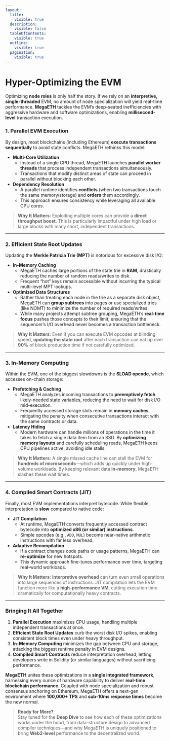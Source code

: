 ```yaml
---
layout:
  title:
    visible: true
  description:
    visible: false
  tableOfContents:
    visible: true
  outline:
    visible: true
  pagination:
    visible: true
---
```


# Hyper-Optimizing the EVM

Optimizing **node roles** is only half the story. If we rely on an **interpretive, single-threaded** EVM, no amount of node specialization will yield real-time performance. **MegaETH** tackles the EVM’s deep-seated inefficiencies with aggressive hardware and software optimizations, enabling **millisecond-level** transaction execution.

### 1. Parallel EVM Execution

By design, most blockchains (including Ethereum) **execute transactions sequentially** to avoid state conflicts. MegaETH rethinks this model:

* **Multi-Core Utilization**
  * Instead of a single CPU thread, MegaETH launches **parallel worker threads** that process independent transactions simultaneously.
  * Transactions that modify distinct areas of state can proceed in parallel without blocking each other.
* **Dependency Resolution**
  * A parallel runtime identifies **conflicts** (when two transactions touch the same memory/storage) and **orders** them accordingly.
  * This approach ensures consistency while leveraging all available CPU cores.

> **Why It Matters**: Exploiting multiple cores can provide a **direct throughput boost**. This is particularly impactful under high load or large blocks with many short, independent transactions.

***

### 2. Efficient State Root Updates

Updating the **Merkle Patricia Trie (MPT)** is notorious for excessive disk I/O:

* **In-Memory Caching**
  * MegaETH caches large portions of the state trie in **RAM**, drastically reducing the number of random reads/writes to disk.
  * Frequent “hot” keys remain accessible without incurring the typical multi-level MPT lookups.
* **Optimized Data Structures**
  * Rather than treating each node in the trie as a separate disk object, MegaETH can **group subtrees** into pages or use specialized tries (like NOMT) to minimize the number of required reads/writes.
  * While many projects attempt subtree grouping, MegaETH’s **real-time focus** pushes those concepts to their limit, ensuring that the sequencer’s I/O overhead never becomes a transaction bottleneck.

> **Why It Matters**: Even if you can execute EVM opcodes at blinding speed, **updating the state root** after each transaction can eat up over **90%** of block production time if not carefully optimized.

***

### 3. In-Memory Computing

Within the EVM, one of the biggest slowdowns is the **SLOAD opcode**, which accesses on-chain storage:

* **Prefetching & Caching**
  * MegaETH analyzes incoming transactions to **preemptively fetch** likely-needed state variables, reducing the need to wait for disk I/O mid-execution.
  * Frequently accessed storage slots remain in **memory caches**, mitigating the penalty when consecutive transactions interact with the same contracts or data.
* **Latency Hiding**
  * Modern hardware can handle millions of operations in the time it takes to fetch a single data item from an SSD. By **optimizing memory layouts** and carefully scheduling reads, MegaETH keeps CPU pipelines active, avoiding idle stalls.

> **Why It Matters**: A single missed cache line can stall the EVM for **hundreds of microseconds**—which adds up quickly under high-volume workloads. By keeping relevant data **in-memory**, MegaETH slashes these wait times.

***

### 4. Compiled Smart Contracts (JIT)

Finally, most EVM implementations interpret bytecode. While flexible, interpretation is **slow** compared to native code:

* **JIT Compilation**
  * At runtime, MegaETH converts frequently accessed contract bytecode into **optimized x86 (or similar) instructions**.
  * Simple opcodes (e.g., `ADD`, `MUL`) become near-native arithmetic instructions with far less overhead.
* **Adaptive Recompilation**
  * If a contract changes code paths or usage patterns, MegaETH can **re-optimize** for new hotspots.
  * This dynamic approach fine-tunes performance over time, targeting real-world workloads.

> **Why It Matters**: **Interpretive overhead** can turn even small operations into large sequences of instructions. JIT compilation lets the EVM function more like a **high-performance VM**, cutting execution time dramatically for computationally heavy contracts.

***

### Bringing It All Together

1. **Parallel Execution** maximizes CPU usage, handling multiple independent transactions at once.
2. **Efficient State Root Updates** curb the worst disk I/O spikes, enabling consistent block times even under heavy throughput.
3. **In-Memory Computing** minimizes the gap between CPU and storage, attacking the biggest runtime penalty in EVM designs.
4. **Compiled Smart Contracts** reduce interpretation overhead, letting developers write in Solidity (or similar languages) without sacrificing performance.

**MegaETH** unites these optimizations in a **single integrated framework**, harnessing every ounce of hardware capability to deliver **real-time blockchain performance**. Coupled with node specialization and robust consensus anchoring on Ethereum, MegaETH offers a next-gen environment where **100,000+ TPS** and **sub-10ms response times** become the new normal.

> **Ready for More?**\
> Stay tuned for the **Deep Dive** to see how each of these optimizations works under the hood, from data-structure design to advanced compiler techniques—and why MegaETH is uniquely positioned to bring **Web2-level** performance to the decentralized world.
